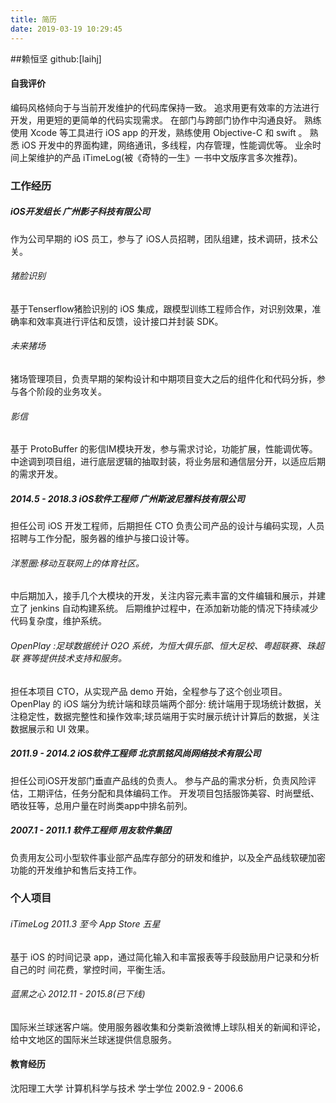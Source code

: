 ```yaml
---
title: 简历
date: 2019-03-19 10:29:45
---
```


##赖恒坚
github:[laihj]
<!-- blog:[http://laihjx.com] -->

#### 自我评价

编码风格倾向于与当前开发维护的代码库保持一致。 
追求用更有效率的方法进行开发，用更短的更简单的代码实现需求。 
在部门与跨部门协作中沟通良好。
熟练使用 Xcode 等工具进行 iOS app 的开发，熟练使用 Objective-C 和 swift 。 熟悉 iOS 开发中的界面构建，网络通讯，多线程，内存管理，性能调优等。
业余时间上架维护的产品 iTimeLog(被《奇特的一生》一书中文版序言多次推荐)。

### 工作经历
##### iOS开发组长 广州影子科技有限公司
作为公司早期的 iOS 员工，参与了 iOS人员招聘，团队组建，技术调研，技术公关。

###### 猪脸识别
基于Tenserflow猪脸识别的 iOS 集成，跟模型训练工程师合作，对识别效果，准确率和效率真进行评估和反馈，设计接口并封装 SDK。

###### 未来猪场
猪场管理项目，负责早期的架构设计和中期项目变大之后的组件化和代码分拆，参与各个阶段的业务攻关。

###### 影信
基于 ProtoBuffer 的影信IM模块开发，参与需求讨论，功能扩展，性能调优等。中途调到项目组，进行底层逻辑的抽取封装，将业务层和通信层分开，以适应后期的需求开发。

##### 2014.5 - 2018.3  iOS软件工程师 广州斯波尼雅科技有限公司
担任公司 iOS 开发工程师，后期担任 CTO 
负责公司产品的设计与编码实现，人员招聘与工作分配，服务器的维护与接口设计等。 

###### 洋葱圈:移动互联网上的体育社区。 
中后期加入，接手几个大模块的开发，关注内容元素丰富的文件编辑和展示，并建立了 jenkins 自动构建系统。 后期维护过程中，在添加新功能的情况下持续减少代码复杂度，维护系统。

###### OpenPlay :足球数据统计 O2O 系统，为恒大俱乐部、恒大足校、粤超联赛、珠超联 赛等提供技术支持和服务。
担任本项目 CTO，从实现产品 demo 开始，全程参与了这个创业项目。
OpenPlay 的 iOS 端分为统计端和球员端两个部分:
统计端用于现场统计数据，关注稳定性，数据完整性和操作效率;球员端用于实时展示统计计算后的数据，关注数据展示和 UI 效果。

##### 2011.9 - 2014.2  iOS软件工程师 北京凯铭风尚网络技术有限公司 
担任公司iOS开发部门垂直产品线的负责人。
参与产品的需求分析，负责风险评估，工期评估，任务分配和具体编码工作。
开发项目包括服饰美容、时尚壁纸、晒妆狂等，总用户量在时尚类app中排名前列。
##### 2007.1 - 2011.1 软件工程师 用友软件集团 
负责用友公司小型软件事业部产品库存部分的研发和维护，以及全产品线软硬加密功能的开发维护和售后支持工作。

### 个人项目
###### iTimeLog 2011.3 至今 App Store 五星
基于 iOS 的时间记录 app，通过简化输入和丰富报表等手段鼓励用户记录和分析自己的时 间花费，掌控时间，平衡生活。

###### 蓝黑之心 2012.11 - 2015.8(已下线)
国际米兰球迷客户端。使用服务器收集和分类新浪微博上球队相关的新闻和评论，给中文地区的国际米兰球迷提供信息服务。

#### 教育经历
沈阳理工大学   计算机科学与技术 学士学位 2002.9 - 2006.6
